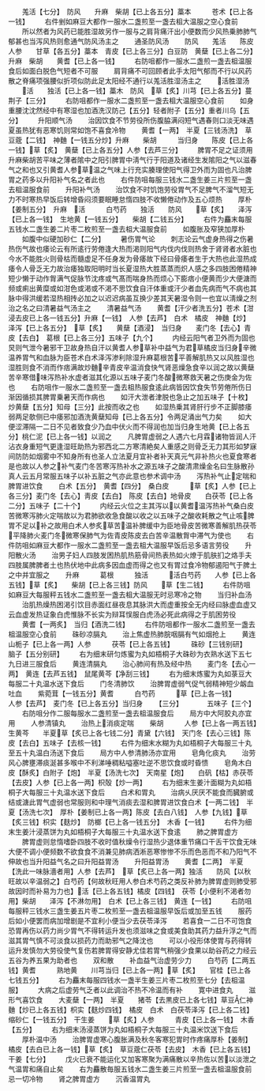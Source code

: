 <!-- { "loadSidebar": true } -->
　　羗活【七分】　防风　　升麻　柴胡【已上各五分】藁本　　　苍术【已上各一钱】
　　右件剉如麻豆大都作一服水二盏煎至一盏去柤大温服之空心食前
　　所以然者为风药已能胜湿故另作一服与之肩背痛汗出小便数而少风热乗肺肺气郁甚也当泻风热则愈通气防风汤主之
　　通圣防风汤
　　防风　　羗活　　陈皮　　人参　　甘草【各五分】藁本　青皮【已上各三分】白豆防　黄蘖【已上各二分】升麻　柴胡　　黄耆【已上各一钱】
　　右防咀都作一服水二盏煎一盏去柤温服食后如面白脱色气短者不可服
　　肩背痛不可回顾者此手太阳气郁而不行以风药散之脊痛项强腰似折项似防此足太阳经不通行以羗活胜湿汤主之
　　活胜湿汤
　　活　　独活【已上各一钱】藁木　防风　草【炙】川芎【已上各五分】蔓荆子【三分】
　　右防咀都作一服水二盏煎至一盏去柤大温服空心食前
　　如身重腰沈沈然经中有寒湿也加酒洗汉防己【五分】轻者附子【五分】重者川乌【五分】
　　升阳顺气汤
　　治因饮食不节劳役所伤腹脇满闷短气遇春则口淡无味遇夏虽热犹有恶寒饥则常如饱不喜食冷物
　　黄耆【一两】　半夏【三钱汤洗】　草豆蔲【二钱】　神麯【一钱五分炒】升麻　　柴胡　　　当归身　　陈皮【已上各一钱】草【炙】　黄蘖【已上各五分】人参【去芦三分】
　　脾胃不足之证须用升麻柴胡苦平味之薄者隂中之阳引脾胃中淸气行于阳道及诸经生发隂阳之气以滋春气之和也又引黄耆人参草温之气味上行充实腠理使阳气得卫外而为固也凡治脾胃之药多以升阳补气名之者此也
　　右件防咀每服三钱水二盏生姜三片煎至一盏去柤温服食前
　　升阳补气汤
　　治饮食不时饥饱劳役胃气不足脾气不溜气短无力不时寒热早饭后转增昏闷须要眠睡怠惰四肢不收懒倦动作及五心烦热
　　厚朴【姜制五分】　升麻　活　　　白芍药　　独活　　防风　　草【炙】　　泽泻【已上各一钱】　生地黄【一钱五分】　　柴胡【二钱五分】
　　右件为麤末每服五钱水二盏生姜二片枣二枚煎至一盏去柤大温服食前
　　如腹胀及窄狭加厚朴
　　如腹中似硬加砂仁【二分】
　　暑伤胃气论
　　刺志论云气虚身热得之伤暑热伤气故也痿论云有所逺行劳倦逢大热而渇则阳气内伐内伐则热舍于肾肾者水脏也今水不能胜火则骨枯而髓虚足不任身发为骨痿故下经曰骨痿者生于大热也此湿热成痿令人骨乏无力故治痿独取阳明时当长夏湿热大胜蒸蒸而炽人感之多四肢困倦精神短少懒于动作胷满气促脉节沈疼或气髙而喘身热而烦心下膨痞小便黄而少大便溏而频或痢出黄糜或如泔色或渇或不渇不思饮食自汗体重或汗少者血先病而气不病也其脉中得洪缓若湿热相抟必加之以迟迟病虽互换少差其天暑湿令则一也宜以淸燥之剂治之名之曰清暑益气汤主之
　　清暑益气汤
　　黄耆【汗少者洗五分】苍术【泔浸去皮已上各一钱五分】升麻【一钱】　人参【去芦】　白术　橘皮　神麯【炒】　泽泻【已上各五分】　草【炙】　　黄蘖【酒浸】　当归身　　麦门冬【去心】青皮【去白】　葛根【已上各三分】五味子【九个】
　　内经云阳气者卫外而为固也炅则气泄今暑邪干卫故身热自汗以黄耆人参草补中益气为君草橘皮当归身辛微温养胃气和血脉为臣苍术白术泽泻渗利除湿升麻葛根苦平善解肌热又以风胜湿也湿胜则食不消而作痞满故炒麯辛青皮辛温消食快气肾恶燥急食辛以润之故以黄蘖苦辛寒借味泻热补水虚者滋其化源以五味子麦门冬酸微寒救天暑之伤庚金为佐也
　　右防咀作一服水二盏煎至一盏去柤热服食逺此病皆因饮食失节劳倦所伤日渐因循损其脾胃乗暑天而作病也
　　如汗大泄者津脱也急止之加五味子【十枚】炒黄蘖【五分】知母【三分】此按而收之也
　　如湿热乗其肾肝行步不正脚膝痿弱两足欹侧已中痿邪加酒洗黄蘖知母【已上各五分】令两足涌出气力矣
　　如大便涩滞隔一二日不见者致食少乃血中伏火而不得润也加当归身生地黄【已上各五分】桃仁泥【已上各一钱】以润之
　　凡脾胃虚弱之人遇六七月霖诸物皆润人汗沾衣身重短气更逢湿旺助热为邪西北二方寒清絶矣人重感之则骨乏无力其形如梦寐间防防如烟雾中不知身所有也圣人立法夏月宜补者补天真元气非补热火也夏食寒者是也故以人参之补气麦门冬苦寒泻热补水之源五味子之酸清肃燥金名曰生脉散孙真人云五月常服五味子以补五脏之气亦此意也参术调中汤
　　泻热补气止定喘和脾胃进饮食
　　白术【五分】　黄耆【四分】　桑白皮　　　草【炙】人参【已上各三分】麦门冬【去心】靑皮【去白】　陈皮【去白】地骨皮　　白茯苓【已上各二分】五味子【二十个】
　　内经云火位之主其泻以以黄耆温泻热补气桑白皮苦微寒泻肺火定喘故以为君肺欲收急食酸以收之以五味子之酸收耗散之气止咳脾胃不足以补之故用白术人参炙草苦温补脾缓中为臣地骨皮苦微寒善解肌热茯苓平降肺火麦门冬微寒保肺气为佐青皮陈皮去白苦辛温散胷中滞气为使也
　　右件防咀如麻豆大都作一服水二盏煎至一盏去柤大温服早饭后忌多语言劳役
　　升阳散火汤
　　治男子妇人四肢发困热肌热筋骨间热表热如火燎于肌肤扪之烙手夫四肢属脾脾者土也热伏地中此病多因血虚而得之也又有胃过食冷物郁遏阳气于脾土之中并宜服之
　　升麻　　　葛根　　　独活　　　活白芍药　　人参【已上各五钱】草【炙】　　柴胡【已上各三钱】防风　　草【生二钱】
　　右件防咀如麻豆大每服秤五钱水二盏煎至一盏去柤大温服无时忌寒冷之物
　　当归补血汤
　　治肌热燥热困渇引饮目赤面红昼夜息其脉洪大而虚重按全无内经曰脉虚血虚又云血虚发热证象白虎惟脉不长实为辩耳悮服白虎汤必死此病得之于肌困劳役
　　黄耆【一两炙】　当归【酒洗二钱】
　　右件防咀都作一服水二盏煎至一盏去柤温服空心食前
　　硃砂凉膈丸
　　治上焦虚热肺脘咽膈有气如烟抢上
　　黄连　　　山栀子【已上各一两】人参　　　茯苓【已上各五钱】　　　硃砂【三钱别研】　　脑子【五分别研】
　　右为细末研匀炼蜜为丸如梧桐子大硃砂为衣熟水送下五七九日进三服食后
　　黄连清膈丸
　　治心肺间有热及经中热
　　麦门冬【去心一两】　黄连【去芦五钱】　鼠尾黄芩【净刮三钱】
　　右为细末炼蜜为丸如菉豆大每服二十丸温水送下食后
　　门冬清肺饮
　　治脾胃虚弱气促气弱精神短少衂血吐血
　　紫菀茸【一钱五分】黄耆　　　白芍药　　　草【已上各一钱】　　　人参【去芦】　麦门冬【已上各五分】当归身
　　【三分】　　　　五味子【三个】
　　右防咀分作二服每服水二盏煎至一盏去柤温服食后
　　局方中大阿胶丸亦宜用
　　人参清镇丸
　　治热上消痰定喘
　　柴胡　　　人参【已上各一两五钱】生黄芩　　半夏草【炙已上各七钱二分】青黛【六钱】　天门冬【去心三钱】陈皮【去白】五味子【去核一钱】
　　右件为细末水糊为丸如梧桐子大每服三十丸至五十丸温白汤送下食后
　　局方中人参清肺汤亦宜用
　　皂角化痰丸
　　治劳风心脾壅滞痰涎甚多喉中不利涕唾稠粘嗌塞吐逆不思饮食或时昏愦
　　皂角木白皮【酥炙】白附子【炮】　半夏【汤洗七次】　天南星【炮】　　白矾【枯】赤茯苓【去皮】人参【已上各一两】枳殻【炒一两】
　　右为细末生姜汁面糊为丸如梧桐子大每服三十丸温水送下食后
　　白术和胃丸
　　治病乆厌厌不能食而臓腑或结或溏此胃气虚弱也常服则和中理气消痰去湿和脾胃进饮食白术【一两二钱】　半夏【汤洗七次】　厚朴【姜制已上各一两】陈皮【去白八钱】　人参【九钱】草【炙三钱】枳实【麸炒】　防榔【已上各一钱五分】　木香【一钱】
　　右件为细末生姜汁浸蒸饼为丸如梧桐子大每服三十丸温水送下食逺
　　肺之脾胃虚方
　　脾胃虚则怠惰嗜卧四肢不收时值秋燥令行湿热少退体重节痛口干舌干饮食无味大便不调小便频数不欲食食不消兼见肺病洒淅恶寒惨惨不乐而色恶而不和乃阳气不伸故也当升阳益气名之曰升阳益胃汤
　　升阳益胃汤
　　黄耆【二两】　半夏【洗此一味脉濇者用】人参【去芦】　草【炙已上各一两】独活　　防风【以秋旺故以辛温弱之】白芍药【何故秋旺用人参白术芍药之类反补肺为脾胃虚则肺受邪故因时而补易为力也】活【已上各五钱】橘皮【四钱】　茯苓【小便利不渇者勿用】柴胡　　泽泻【不淋勿用】　白术【已上各三钱】　黄连【一钱】
　　右防咀每服秤三钱水三盏生姜五片枣二枚煎至一盏去柤温服早饭后或加至五钱
　　服药后如小便罢而病加增剧是不宜利小便当少去茯苓泽泻
　　若喜食一二日不可饱食恐胃再伤以药力尚少胃气不得转运升发也须滋味之食或美食助其药力益升浮之气而滋其胃气慎不可淡食以损药力而助邪气之降沈也
　　可以小役形体使胃与药得转运升发慎勿大劳役使气复伤若脾胃得安静尤佳若胃气稍强少食果以助谷药之力经云五谷为养五果为助者也
　　双和散
　　补血益气治虚劳少力
　　白芍药【二两五钱】黄耆　　　熟地黄　　川芎当归【已上各一两】草【炙】　　官桂【已上各七钱五分】
　　右为麤末每服四钱水一盏半生姜三片枣二枚煎至七分【去柤温服】
　　大病之后虚劳气乏者以此调治不热不冷温而有补
　　寛中进食丸
　　滋形气喜饮食
　　大麦蘖【一两】　半夏　　猪苓【去黒皮已上各七钱】草豆仁神麯【炒已上各五钱】枳实【麸炒四钱】　橘皮　白术　白茯苓泽泻【已上各二钱】缩砂仁【一钱五分】　干生姜　　草【炙】人参　　　青皮【已上各一钱】　木香【五分】
　　右为细末汤浸蒸饼为丸如梧桐子大每服三十丸温米饮送下食后
　　厚朴温中汤
　　治脾胃虚寒心腹胀满及秋冬客寒犯胃时作疼痛厚朴【姜制】　橘皮【去白已上各一钱】草【炙】　草豆蔲仁茯苓【去皮】　木香【已上各五钱】　干姜【七分】
　　戊火已衰不能运化又加客寒聚为满痛散以辛热佐以苦以淡泄之气温胃和痛自止矣
　　右为麤散毎服五钱水二盏生姜三片煎至一盏去柤温服食前忌一切冷物
　　肾之脾胃虚方
　　沉香温胃丸
